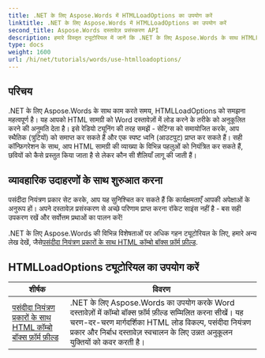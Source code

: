 ```yaml
---
title: .NET के लिए Aspose.Words में HTMLLoadOptions का उपयोग करें
linktitle: .NET के लिए Aspose.Words में HTMLLoadOptions का उपयोग करें
second_title: Aspose.Words दस्तावेज़ प्रसंस्करण API
description: हमारे विस्तृत ट्यूटोरियल में जानें कि .NET के लिए Aspose.Words के साथ HTMLLoadOptions का कुशलतापूर्वक उपयोग कैसे करें। सुविधाओं, युक्तियों और व्यावहारिक उदाहरणों के बारे में जानें।
type: docs
weight: 1600
url: /hi/net/tutorials/words/use-htmlloadoptions/
---
```

## परिचय
 
.NET के लिए Aspose.Words के साथ काम करते समय, HTMLLoadOptions को समझना महत्वपूर्ण है। यह आपको HTML सामग्री को Word दस्तावेज़ों में लोड करने के तरीके को अनुकूलित करने की अनुमति देता है। इसे रेडियो ट्यूनिंग की तरह समझें - सेटिंग्स को समायोजित करके, आप स्थैतिक (त्रुटियों) को समाप्त कर सकते हैं और एक स्पष्ट ध्वनि (आउटपुट) प्राप्त कर सकते हैं। सही कॉन्फ़िगरेशन के साथ, आप HTML सामग्री की व्याख्या के विभिन्न पहलुओं को नियंत्रित कर सकते हैं, छवियों को कैसे प्रस्तुत किया जाता है से लेकर कौन सी शैलियाँ लागू की जाती हैं।  

## व्यावहारिक उदाहरणों के साथ शुरुआत करना  

पसंदीदा नियंत्रण प्रकार सेट करके, आप यह सुनिश्चित कर सकते हैं कि कार्यक्षमताएँ आपकी अपेक्षाओं के अनुरूप हों। अपने दस्तावेज़ प्रसंस्करण से अच्छे परिणाम प्राप्त करना रॉकेट साइंस नहीं है - बस सही उपकरण रखें और सर्वोत्तम प्रथाओं का पालन करें!

 .NET के लिए Aspose.Words की विभिन्न विशेषताओं पर अधिक गहन ट्यूटोरियल के लिए, हमारे अन्य लेख देखें, जैसे[पसंदीदा नियंत्रण प्रकारों के साथ HTML कॉम्बो बॉक्स फ़ॉर्म फ़ील्ड](./html-combo-box-form-fields-with-preferred-control-types/).

 ## HTMLLoadOptions ट्यूटोरियल का उपयोग करें
| शीर्षक | विवरण |
| --- | --- |
| [पसंदीदा नियंत्रण प्रकारों के साथ HTML कॉम्बो बॉक्स फ़ॉर्म फ़ील्ड](./html-combo-box-form-fields-with-preferred-control-types/) | .NET के लिए Aspose.Words का उपयोग करके Word दस्तावेज़ों में कॉम्बो बॉक्स फ़ॉर्म फ़ील्ड सम्मिलित करना सीखें। यह चरण-दर-चरण मार्गदर्शिका HTML लोड विकल्प, पसंदीदा नियंत्रण प्रकार और निर्बाध दस्तावेज़ स्वचालन के लिए उन्नत अनुकूलन युक्तियों को कवर करती है। |